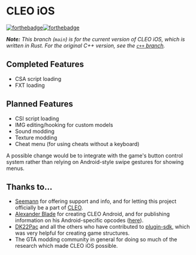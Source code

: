 # CLEO iOS
[![forthebadge](https://forthebadge.com/images/badges/made-with-rust.svg)](https://forthebadge.com)[![forthebadge](https://forthebadge.com/images/badges/built-with-love.svg)](https://forthebadge.com)

_**Note:** This branch (`main`) is for the current version of CLEO iOS, which is written in Rust. For the original C++ version, see the [`c++` branch](https://github.com/Squ1dd13/CLEO-iOS/tree/c+%2B)._

## Completed Features
* CSA script loading
* FXT loading

## Planned Features
* CSI script loading
* IMG editing/hooking for custom models
* Sound modding
* Texture modding
* Cheat menu (for using cheats without a keyboard)

A possible change would be to integrate with the game's button control
system rather than relying on Android-style swipe gestures for showing menus.

## Thanks to...
* [Seemann](https://github.com/x87) for offering support and info, and for letting this project officially 
be a part of [CLEO](http://cleo.li/).
* [Alexander Blade](http://www.dev-c.com/) for creating CLEO Android, and for publishing information on 
his Android-specific opcodes ([here](https://gtaforums.com/topic/663125-android-cleo-android/)).
* [DK22Pac](https://github.com/DK22Pac) and all the others who have contributed to 
[plugin-sdk](https://github.com/DK22Pac/plugin-sdk), which was very helpful for creating game structures.
* The GTA modding community in general for doing so much of the research which made CLEO iOS possible.